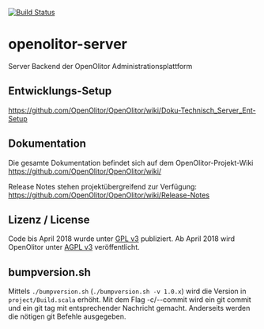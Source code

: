 [![Build Status](https://travis-ci.org/OpenOlitor/openolitor-server.svg?branch=prod)](https://travis-ci.org/OpenOlitor/openolitor-server)
# openolitor-server
Server Backend der OpenOlitor Administrationsplattform

## Entwicklungs-Setup
https://github.com/OpenOlitor/OpenOlitor/wiki/Doku-Technisch_Server_Ent-Setup

## Dokumentation
Die gesamte Dokumentation befindet sich auf dem OpenOlitor-Projekt-Wiki
https://github.com/OpenOlitor/OpenOlitor/wiki/

Release Notes stehen projektübergreifend zur Verfügung:
https://github.com/OpenOlitor/OpenOlitor/wiki/Release-Notes

## Lizenz / License
Code bis April 2018 wurde unter [GPL v3](LICENSE_legacy) publiziert. Ab April 2018 wird OpenOlitor unter [AGPL v3](LICENSE) veröffentlicht.

## bumpversion.sh
Mittels `./bumpversion.sh` (`./bumpversion.sh -v 1.0.x`) wird die Version in `project/Build.scala` erhöht.
Mit dem Flag -c/--commit wird ein git commit und ein git tag mit entsprechender Nachricht gemacht.
Anderseits werden die nötigen git Befehle ausgegeben.

